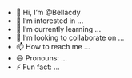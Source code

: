 - 👋 Hi, I’m @Bellacdy
- 👀 I’m interested in ...
- 🌱 I’m currently learning ...
- 💞️ I’m looking to collaborate on ...
- 📫 How to reach me ...
- 😄 Pronouns: ...
- ⚡ Fun fact: ...

<!---
Bellacdy/Bellacdy is a ✨ special ✨ repository because its `README.md` (this file) appears on your GitHub profile.
You can click the Preview link to take a look at your changes.
--->
